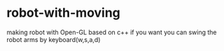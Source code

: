 # robot-with-moving
making robot with Open-GL
based on c++
if you want you can swing the robot arms by keyboard(w,s,a,d)
